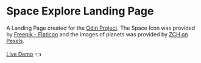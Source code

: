# Space Explore Landing Page
A Landing Page created for the [Odin Project](https://www.theodinproject.com/lessons/foundations-landing-page). The Space Icon was provided by [Freepik - Flaticon](https://www.flaticon.com/free-icons/space) and the images of planets was provided by [ZCH on Pexels](https://www.pexels.com/@zch-2791918/).<br /><br />
[Live Demo](https://anabilhoque.github.io/Space-Explore-Landing-Page/) :point_left: